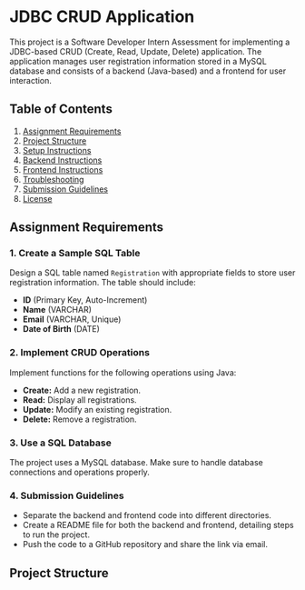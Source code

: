 # JDBC CRUD Application

This project is a Software Developer Intern Assessment for implementing a JDBC-based CRUD (Create, Read, Update, Delete) application. The application manages user registration information stored in a MySQL database and consists of a backend (Java-based) and a frontend for user interaction.

## Table of Contents

1. [Assignment Requirements](#assignment-requirements)
2. [Project Structure](#project-structure)
3. [Setup Instructions](#setup-instructions)
4. [Backend Instructions](#backend-instructions)
5. [Frontend Instructions](#frontend-instructions)
6. [Troubleshooting](#troubleshooting)
7. [Submission Guidelines](#submission-guidelines)
8. [License](#license)

## Assignment Requirements

### 1. Create a Sample SQL Table
Design a SQL table named `Registration` with appropriate fields to store user registration information. The table should include:
- **ID** (Primary Key, Auto-Increment)
- **Name** (VARCHAR)
- **Email** (VARCHAR, Unique)
- **Date of Birth** (DATE)

### 2. Implement CRUD Operations
Implement functions for the following operations using Java:
- **Create:** Add a new registration.
- **Read:** Display all registrations.
- **Update:** Modify an existing registration.
- **Delete:** Remove a registration.

### 3. Use a SQL Database
The project uses a MySQL database. Make sure to handle database connections and operations properly.

### 4. Submission Guidelines
- Separate the backend and frontend code into different directories.
- Create a README file for both the backend and frontend, detailing steps to run the project.
- Push the code to a GitHub repository and share the link via email.

## Project Structure

